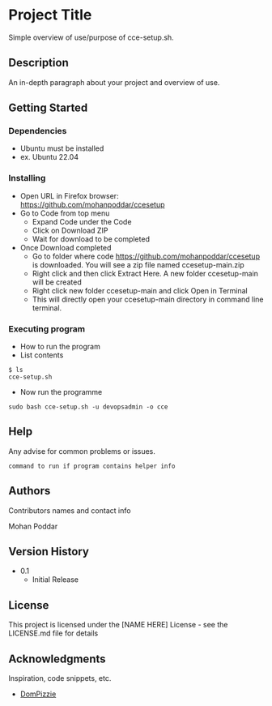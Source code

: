# Project Title

Simple overview of use/purpose of cce-setup.sh.

## Description

An in-depth paragraph about your project and overview of use.

## Getting Started

### Dependencies

* Ubuntu must be installed
* ex. Ubuntu 22.04

### Installing

* Open URL in Firefox browser: https://github.com/mohanpoddar/ccesetup
* Go to Code from top menu
    - Expand Code under the Code
    - Click on Download ZIP
    - Wait for download to be completed
* Once Download completed
    - Go to folder where code https://github.com/mohanpoddar/ccesetup is downloaded. You will see a zip file named ccesetup-main.zip
    - Right click and then click Extract Here. A new folder ccesetup-main will be created
    - Right click new folder ccesetup-main and click Open in Terminal
    - This will directly open your ccesetup-main directory in command line terminal.

### Executing program

* How to run the program
* List contents
```
$ ls
cce-setup.sh 
```
* Now run the programme
```
sudo bash cce-setup.sh -u devopsadmin -o cce 
```


## Help

Any advise for common problems or issues.
```
command to run if program contains helper info
```

## Authors

Contributors names and contact info

Mohan Poddar

## Version History

* 0.1
    * Initial Release

## License

This project is licensed under the [NAME HERE] License - see the LICENSE.md file for details

## Acknowledgments

Inspiration, code snippets, etc.
* [DomPizzie](https://gist.github.com/DomPizzie/7a5ff55ffa9081f2de27c315f5018afc)